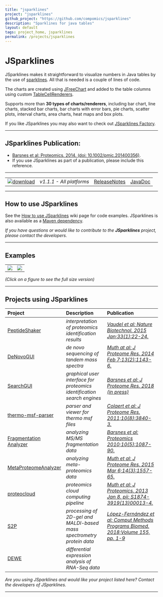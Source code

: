 ```yaml
---
title: "jsparklines"
project: "jsparklines"
github_project: "https://github.com/compomics/jsparklines"
description: "Sparklines for java tables"
layout: default
tags: project_home, jsparklines
permalink: /projects/jsparklines
---
```


# JSparklines

JSparklines makes it straightforward to visualize numbers in Java tables by the use of [sparklines](http://en.wikipedia.org/wiki/Sparklines). All that is needed is a couple of lines of code.

The charts are created using [JFreeChart](http://www.jfree.org/jfreechart) and added to the table columns using custom [TableCellRenderers](http://download.oracle.com/javase/tutorial/uiswing/components/table.html#renderer).

Supports more than **30 types of charts/renderers**, including bar chart, line charts, stacked bar charts, bar charts with error bars, pie charts, scatter plots, interval charts, area charts, heat maps and box plots.

If you like JSparklines you may also want to check out [JSparklines Factory](https://github.com/sing-group/GC4S/tree/master/gc4s-jsparklines-factory).

---

## JSparklines Publication:
  * [Barsnes et al: Proteomics. 2014. (doi: 10.1002/pmic.201400356)](http://www.ncbi.nlm.nih.gov/pubmed/25422159).
  * If you use JSparklines as part of a publication, please include this reference.

---

|   |   |   |   |
| :------------------------- | :---------------: | :--: | :--: |
| [![download](https://github.com/compomics/jsparklines/wiki/images/download_button.png)](https://genesis.ugent.be/maven2/no/uib/jsparklines/1.1.1/jsparklines-1.1.1.zip) | *v1.1.1 - All platforms* | [ReleaseNotes](/projects/jsparklines/wiki/ReleaseNotes) | [JavaDoc](http://compomics.github.io/jsparklines/javadoc) |

---

## How to use JSparklines

See the [How to use JSparklines](/projects/jsparklines/wiki/Tutorial) wiki page for code examples. JSparklines is also available as a [Maven dependency](/projects/jsparklines/wiki/Tutorial#maven-dependency).

_If you have questions or would like to contribute to the **JSparklines** project, please contact the developers._

---

## Examples

|   |   |
| :--: | :--: |
| [![](https://github.com/compomics/jsparklines/wiki/images/JSparklinesSample_small.png)](https://github.com/compomics/jsparklines/wiki/images/JSparklinesSample.png) | [![](https://github.com/compomics/jsparklines/wiki/images/JSparklinesDemo2_small.png)](https://github.com/compomics/jsparklines/wiki/images/JSparklinesDemo2.png) |

_(Click on a figure to see the full size version)_

---

## Projects using JSparklines ##

| Project | Description | Publication |
|:-----------------|:----------------|:----------------|
| [PeptideShaker](http://compomics.github.io/projects/peptide-shaker.html) | _interpretation of proteomics identification results_|_[Vaudel et al: Nature Biotechnol. 2015 Jan;33(1):22-24.](http://www.nature.com/nbt/journal/v33/n1/full/nbt.3109.html)_|
| [DeNovoGUI](http://compomics.github.io/projects/denovogui.html) | _de novo sequencing of tandem mass spectra_|_[Muth at al: J Proteome Res. 2014 Feb 7;13(2):1143-6.](http://www.ncbi.nlm.nih.gov/pubmed/24295440)_|
| [SearchGUI](http://compomics.github.io/projects/searchgui.html) | _graphical user interface for proteomics identification search engines_|_[Barsnes et al: J Proteome Res. 2018 (in press)](https://www.ncbi.nlm.nih.gov/pubmed/29774740)_|
| [thermo-msf-parser](http://compomics.github.io/projects/thermo-msf-parser.html) | _parser and viewer for thermo msf files_|_[Colaert et al: J Proteome Res. 2011;10(8):3840-3.](http://www.ncbi.nlm.nih.gov/pubmed/21714566)_|
| [Fragmentation Analyzer](http://compomics.github.io/projects/fragmentation-analyzer.html) | _analyzing MS/MS fragmentation data_|_[Barsnes et al: Proteomics 2010;10(5):1087-90.](http://www.ncbi.nlm.nih.gov/pubmed/20049869)_|
| [MetaProteomeAnalyzer](/projects/meta-proteome-analyzer) | _analyzing meta-proteomics data_|_[Muth et al: J Proteome Res. 2015 Mar 6;14(3):1557-65.](http://www.ncbi.nlm.nih.gov/pubmed/25660940)_|
| [proteocloud](http://code.google.com/p/proteocloud) | _proteomics cloud computing pipeline_|_[Muth et al: J Proteomics. 2013 Jan 8. pii: S1874-3919(13)00013-4.](http://www.ncbi.nlm.nih.gov/pubmed/23305951)_|
| [S2P](http://www.sing-group.org/s2p) | _processing of 2D-gel and MALDI-based mass spectrometry protein data_|_[López-Fernández et al: Comput Methods Programs Biomed. 2018;Volume 155, pp. 1-9](https://www.sciencedirect.com/science/article/pii/S0169260717310702)_|
| [DEWE](http://www.sing-group.org/dewe) | _differential expression analysis of RNA-Seq data_| |

_Are you using JSparklines and would like your project listed here? Contact the developers of JSparklines._

---
